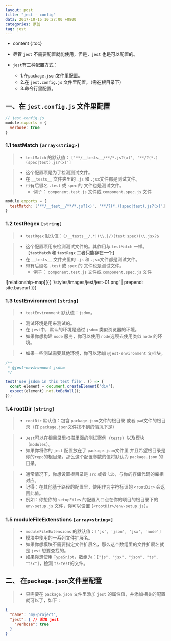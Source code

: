 ```yaml
---
layout: post
title: "jest - config"
data: 2017-10-15 10:27:00 +0800
categories: 原创
tag: jest
---
```

* content
{:toc}


* 尽管 `jest` 不需要配置就能使用，但是，`jest` 也是可以配置的。
* `jest`有三种配置方式：
    * 1.在`package.json`文件里配置。
    * 2.在 `jest.config.js` 文件里配置。（需在根目录下）
    * 3.命令行里配置。
    
<!-- more -->

## 一、在 `jest.config.js` 文件里配置

```js
// jest.config.js
module.exports = {
  verbose: true
}
```

### 1.1 testMatch `[array<string>]`

> * `testMatch` 的默认值： `['**/__tests__/**/*.js?(x)', '**/?(*.)(spec|test).js?(x)']`


> * 这个配置项是为了检测测试文件。
> * 在 `__tests__` 文件夹里的 `.js` 和 `.jsx`文件都是测试文件。
> * 带有后缀名 `.test` 或 `spec` 的 文件也是测试文件。  
>    * 例子： `component.test.js` 文件或 `component.spec.js` 文件

```js
module.exports = {
  testMatch: ['**/__test__/**/*.js?(x)', '**/?(*.)(spec|test).js?(x)']
}
```

### 1.2 testRegex `[string]`

> * `testRgex` 默认值：`(/__tests__/.*|(\\.|/)(test|spec))\\.jsx?$`

> * 这个配置项用来检测测试文件的。其作用与 `testMatch` 一样。 【**`testMatch` 和 `testRegx` 二者只能存在一个**】
> * 在 `__tests__` 文件夹里的 `.js` 和 `.jsx`文件都是测试文件。
> * 带有后缀名 `.test` 或 `spec` 的 文件也是测试文件。  
>    * 例子： `component.test.js` 文件或 `component.spec.js` 文件

![relationship-map]({{ '/styles/images/jest/jest-01.png' | prepend: site.baseurl }})

### 1.3 testEnvironment `[string]`

> * `testEnvironment` 默认值：`jsdom`。

> * 测试环境是用来测试的。
> * 在 `jest`中，默认的环境是通过 `jsdom` 类似浏览器的环境。
> * 如果你想构建 `node` 服务，你可以使用 `node`选项去使用类似 `node` 的环境。

> * 如果一些测试需要其他环境，你可以添加 `@jest-environment` 文档块。

```js
/**
 * @jest-environment jsdom
 */

test('use jsdom in this test file', () => {
  const element = document.createElement('div');
  expect(element).not.toBeNull();
});
```

### 1.4 rootDir `[string]`

> * `rootDir` 默认值：包含 `package.json`文件的根目录 或者 `pwd`文件的根目录（在 `package.json`文件找不到的情况下是）

> * `Jest`可以在根目录里扫描里面的测试案例（`tests`）以及模块（`modules`）。
> * 如果你将你的 `jest` 配置放在了 `package.json`文件里 并且希望根目录是你的`repo`的根目录，那么这个配置参数的值将默认为 `package.json` 的目录。

> * 通常情况下，你想设置根目录是 `src` 或者 `lib`，与你的存储代码的库相对应。
> *  记得：在其他基于路径的配置里，使用作为字符标识的 `<rootDir>` 会返回此值。
> * 例如：你想你的 `setupFiles` 的配置入口点在你的项目的根目录下的 `env-setup.js` 文件，你可以设置 `[<rootDir>/env-setup.js]`。

### 1.5 moduleFileExtenstions `[array<string>]`

> * `moduleFileExtensions` 的默认值：`['js', 'json', 'jsx', 'node']`
> * 模块中使用的一系列文件扩展名。
> * 如果你想模块不需要指定文件扩展名，那么这个数组里的文件扩展名就是 `jest` 想要查找的。
> * 如果你想使用 `TypeSript`，数组为：`["js", "jsx", "json", "ts", "tsx"]`，检测 `ts-test`的文件。 

## 二、 在`package.json`文件里配置

> * 只需要在 `package.json` 文件里添加 `jest` 的属性值，并添加相关的配置就可以了，如下：

```json
{
  "name": "my-project",
  "jest": { // 添加 jest
    "verbose": true
  }
}
```
